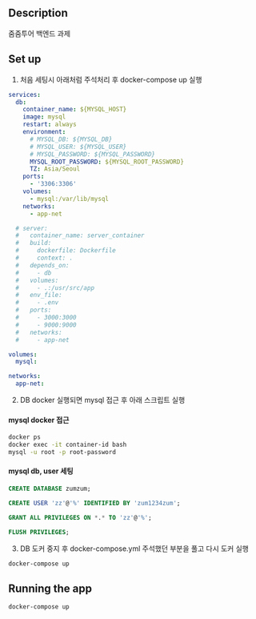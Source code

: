 ## Description

줌줌투어 백엔드 과제

## Set up

1. 처음 세팅시 아래처럼 주석처리 후 docker-compose up 실행

```yaml
services:
  db:
    container_name: ${MYSQL_HOST}
    image: mysql
    restart: always
    environment:
      # MYSQL_DB: ${MYSQL_DB}
      # MYSQL_USER: ${MYSQL_USER}
      # MYSQL_PASSWORD: ${MYSQL_PASSWORD}
      MYSQL_ROOT_PASSWORD: ${MYSQL_ROOT_PASSWORD}
      TZ: Asia/Seoul
    ports:
      - '3306:3306'
    volumes:
      - mysql:/var/lib/mysql
    networks:
      - app-net

  # server:
  #   container_name: server_container
  #   build:
  #     dockerfile: Dockerfile
  #     context: .
  #   depends_on:
  #     - db
  #   volumes:
  #     - .:/usr/src/app
  #   env_file:
  #     - .env
  #   ports:
  #     - 3000:3000
  #     - 9000:9000
  #   networks:
  #     - app-net

volumes:
  mysql:

networks:
  app-net:
```

2. DB docker 실행되면 mysql 접근 후 아래 스크립트 실행

#### mysql docker 접근

```bash
docker ps
docker exec -it container-id bash
mysql -u root -p root-password
```

#### mysql db, user 세팅

```sql
CREATE DATABASE zumzum;

CREATE USER 'zz'@'%' IDENTIFIED BY 'zum1234zum';

GRANT ALL PRIVILEGES ON *.* TO 'zz'@'%';

FLUSH PRIVILEGES;
```

3. DB 도커 중지 후 docker-compose.yml 주석했던 부분을 풀고 다시 도커 실행

```bash
docker-compose up
```

## Running the app

```bash
docker-compose up
```
